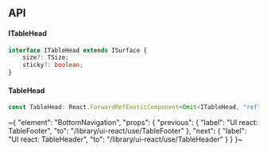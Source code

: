 

## API

#### ITableHead

```ts
interface ITableHead extends ISurface {
    size?: TSize;
    sticky?: boolean;
}
```

#### TableHead

```ts
const TableHead: React.ForwardRefExoticComponent<Omit<ITableHead, "ref"> & React.RefAttributes<unknown>>;
```


~{
  "element": "BottomNavigation",
  "props": {
    "previous": {
      "label": "UI react: TableFooter",
      "to": "/library/ui-react/use/TableFooter"
    },
    "next": {
      "label": "UI react: TableHeader",
      "to": "/library/ui-react/use/TableHeader"
    }
  }
}~

